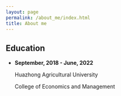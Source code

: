 ```yaml
---
layout: page
permalink: /about_me/index.html
title: About me
---
```


## Education

- **September, 2018 - June, 2022**

  Huazhong Agricultural University
  
  College of Economics and Management
